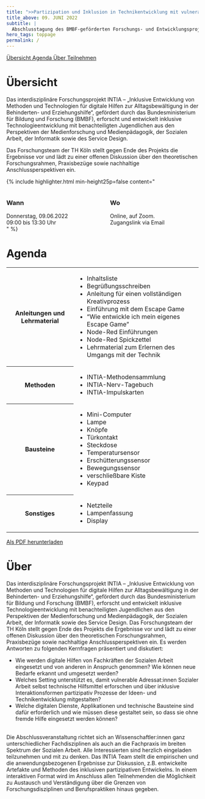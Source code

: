 ```yaml
---
title: ">>Partizipation und Inklusion in Technikentwicklung mit vulnerablen Gruppen<<"
title_above: 09. JUNI 2022
subtitle: |
  Abschlusstagung des BMBF-geförderten Forschungs- und Entwicklungsprojekts INTIA
hero_tags: toppage
permalink: /
---
```


<div class="button-row">
<a href="{{ section.link | relative_url }}" class="button is-rounded is-dark">
  <span>Übersicht</span>
</a>
<a href="{{ section.link | relative_url }}" class="button is-rounded is-dark">
  <span>Agenda</span>
</a>
<a href="{{ section.link | relative_url }}" class="button is-rounded is-dark">
  <span>Über</span>
</a>
<a href="{{ section.link | relative_url }}" class="button is-rounded is-dark">
  <span>Teilnehmen</span>
</a>
</div>

# Übersicht

Das interdisziplinäre Forschungsprojekt INTIA – „Inklusive Entwicklung von Methoden und Technologien für digitale Hilfen zur Alltagsbewältigung in der Behinderten- und Erziehungshilfe“, gefördert durch das Bundesministerium für Bildung und Forschung (BMBF), erforscht und entwickelt inklusive Technologieentwicklung mit benachteiligten Jugendlichen aus den Perspektiven der Medienforschung und Medienpädagogik, der Sozialen Arbeit, der Informatik sowie des Service Design.

Das Forschungsteam der TH Köln stellt gegen Ende des Projekts die Ergebnisse vor und lädt zu einer offenen Diskussion über den theoretischen Forschungsrahmen, Praxisbezüge sowie nachhaltige Anschlussperspektiven ein.

{% include highlighter.html min-height25p=false content="

<div class='columns'>
<div class='column is-half has-text-centered'>
<span class='icon is-small'>
<i class='fas icon-handshake fa-2x'></i>
</span>
<h3>Wann</h3>
Donnerstag, 09.06.2022
</br>
09:00 bis 13:30 Uhr
</div>
<div class='column is-half has-text-centered'>
<span class='icon is-small'>
<i class='fas icon-handshake fa-2x'></i>
</span>
<h3>Wo</h3>
Online, auf Zoom.
</br>
Zugangslink via Email
</div>
</div>
" %} <!-- WHAT THE FUCK!?!?!-->

# Agenda

<table class="tb">
    <tr>
       <th>Anleitungen und Lehrmaterial</th>
       <td>
          <ul>
          <li>Inhaltsliste</li>
          <li>Begrüßungsschreiben</li>
          <li>Anleitung für einen vollständigen Kreativprozess</li>
          <li>Einführung mit dem Escape Game</li>
          <li>“Wie entwickle ich mein eigenes Escape Game”</li>
          <li>Node-Red Einführungen</li>
          <li>Node-Red Spickzettel</li>
          <li>Lehrmaterial zum Erlernen des Umgangs mit der Technik</li>
          </ul>
        </td>
    </tr>
    <tr>
        <th>Methoden</th>
        <td>
          <ul>
          <li>INTIA-Methodensammlung</li>
          <li>INTIA-Nerv-Tagebuch</li>
          <li>INTIA-Impulskarten</li>
          </ul>
        </td>
    </tr>
    <tr>
       <th>Bausteine</th>
       <td>
          <ul>
          <li>Mini-Computer</li>
          <li>Lampe</li>
          <li>Knöpfe</li>
          <li>Türkontakt</li>
          <li>Steckdose</li>
          <li>Temperatursensor</li>
          <li>Erschütterungssensor</li>
          <li>Bewegungssensor</li>
          <li>verschließbare Kiste</li>
          <li>Keypad</li>
          </ul>
        </td>
    </tr>
    <tr>
       <th>Sonstiges</th>
       <td>
          <ul>
          <li>Netzteile</li>
          <li>Lampenfassung</li>
          <li>Display</li>
          </ul>
        </td>
    </tr>
</table>

<div class="button-row">
  <a href="{{ section.link | relative_url }}" class="button is-rounded is-dark">
    <span>Als PDF herunterladen</span>
  </a>
</div>

# Über

Das interdisziplinäre Forschungsprojekt INTIA – „Inklusive Entwicklung von Methoden und Technologien für digitale Hilfen zur Alltagsbewältigung in der Behinderten- und Erziehungshilfe“, gefördert durch das Bundesministerium für Bildung und Forschung (BMBF), erforscht und entwickelt inklusive Technologieentwicklung mit benachteiligten Jugendlichen aus den Perspektiven der Medienforschung und Medienpädagogik, der Sozialen Arbeit, der Informatik sowie des Service Design.
Das Forschungsteam der TH Köln stellt gegen Ende des Projekts die Ergebnisse vor und lädt zu einer offenen Diskussion über den theoretischen Forschungsrahmen, Praxisbezüge sowie nachhaltige Anschlussperspektiven ein.
Es werden Antworten zu folgenden Kernfragen präsentiert und diskutiert:

- Wie werden digitale Hilfen von Fachkräften der Sozialen Arbeit eingesetzt und von anderen in Anspruch genommen? Wie können neue Bedarfe erkannt und umgesetzt werden?
- Welches Setting unterstützt es, damit vulnerable Adressat:innen Sozialer Arbeit selbst technische Hilfsmittel erforschen und über inklusive Interaktionsformen partizipativ Prozesse der Ideen- und Technikentwicklung mitgestalten?
- Welche digitalen Dienste, Applikationen und technische Bausteine sind dafür erforderlich und wie müssen diese gestaltet sein, so dass sie ohne fremde Hilfe eingesetzt werden können?

<br>
Die Abschlussveranstaltung richtet sich an Wissenschaftler:innen ganz unterschiedlicher Fachdisziplinen als auch an die Fachpraxis im breiten Spektrum der Sozialen Arbeit. Alle Interessierten sind herzlich eingeladen teilzunehmen und mit zu denken.
Das INTIA Team stellt die empirischen und die anwendungsbezogenen Ergebnisse zur Diskussion, z.B. entwickelte Artefakte und Methoden des inklusiven partizipativen Entwickelns. In einem interaktiven Format wird im Anschluss allen Teilnehmenden die Möglichkeit zu Austausch und Verständigung über die Grenzen von Forschungsdisziplinen und Berufspraktiken hinaus gegeben.
